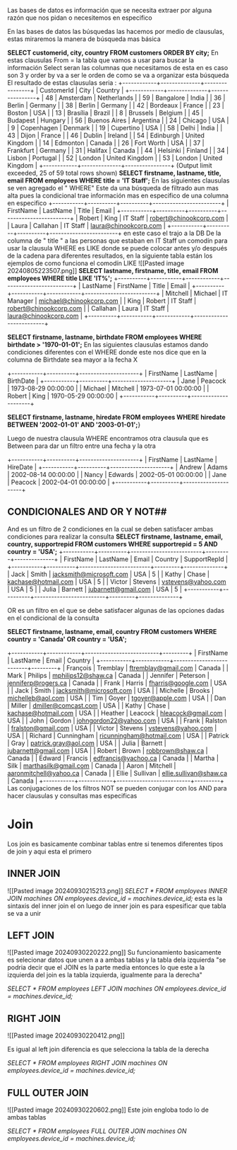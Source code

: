 Las bases de datos es información que se necesita extraer por alguna razón que nos pidan o necesitemos en especifico

En las bases de datos las búsquedas las hacemos por medio de clausulas, estas miraremos la manera de búsqueda mas básica

**SELECT customerid, city, country
FROM customers
ORDER BY city;**
En estas clausulas 
From = la tabla que vamos a usar para buscar la información
Select seran las columnas que necesitamos de esta en es caso son 3
y order by va a ser le orden de como se va a organizar esta búsqueda 
El resultado de estas clausulas seria : 
+------------+--------------+----------------+ |
CustomerId | City | Country |
+------------+--------------+----------------+ 
| 48 | Amsterdam | Netherlands | 
| 59 | Bangalore | India | 
| 36 | Berlin | Germany | 
| 38 | Berlin | Germany | 
| 42 | Bordeaux | France |
| 23 | Boston | USA |
| 13 | Brasília | Brazil |
| 8 | Brussels | Belgium |
| 45 | Budapest | Hungary | 
| 56 | Buenos Aires | Argentina |
| 24 | Chicago | USA |
| 9 | Copenhagen | Denmark | 
| 19 | Cupertino | USA | 
| 58 | Delhi | India | 
| 43 | Dijon | France | 
| 46 | Dublin | Ireland | 
| 54 | Edinburgh | United Kingdom | 
| 14 | Edmonton | Canada |
| 26 | Fort Worth | USA | 
| 37 | Frankfurt | Germany |
| 31 | Halifax | Canada | 
| 44 | Helsinki | Finland | 
| 34 | Lisbon | Portugal |
| 52 | London | United Kingdom | 
| 53 | London | United Kingdom |
+------------+--------------+----------------+
(Output limit exceeded, 25 of 59 total rows shown)
**SELECT firstname, lastname, title, email
FROM employees
WHERE title = 'IT Staff';** 
En las siguientes clausulas se ven agregado el " WHERE"
Este da una búsqueda de filtrado aun mas alta pues la condicional trae información mas en especifico de una columna en especifico
+-----------+----------+----------+------------------------+
| FirstName | LastName | Title | Email |
+-----------+----------+----------+------------------------+
| Robert | King | IT Staff | robert@chinookcorp.com |
| Laura | Callahan | IT Staff | laura@chinookcorp.com |
+-----------+----------+----------+------------------------+
en este caso el trajo a la DB De la columna de " title " a las personas que estaban en IT Staff 
un comodín para usar la clausula WHERE  es LIKE donde se puede colocar antes y/o después de la cadena para diferentes resultados, en la siguiente tabla están los ejemplos de como funciona el comodín LIKE
![[Pasted image 20240805223507.png]]
**SELECT lastname, firstname, title, email
FROM employees
WHERE title LIKE 'IT%';**
+----------+-----------+------------+-------------------------+
| LastName | FirstName | Title | Email |
+----------+-----------+------------+-------------------------+
| Mitchell | Michael | IT Manager | michael@chinookcorp.com |
| King | Robert | IT Staff | robert@chinookcorp.com |
| Callahan | Laura | IT Staff | laura@chinookcorp.com |
+----------+-----------+------------+-------------------------+

**SELECT firstname, lastname, birthdate
FROM employees
WHERE birthdate > '1970-01-01';**
En las siguientes clausulas estamos dando condiciones diferentes con el WHERE donde este nos dice que en la columna de Birthdate sea mayor a la fecha X

+-----------+----------+---------------------+
| FirstName | LastName | BirthDate |
+-----------+----------+---------------------+ 
| Jane | Peacock | 1973-08-29 00:00:00 |
| Michael | Mitchell | 1973-07-01 00:00:00 |
| Robert | King | 1970-05-29 00:00:00 |
+-----------+----------+---------------------+

**SELECT firstname, lastname, hiredate
FROM employees
WHERE hiredate BETWEEN '2002-01-01' AND '2003-01-01';**}

Luego de nuestra clausula WHERE encontramos otra clausula que es Between para dar un filtro entre una fecha y la otra 
	


+-----------+----------+---------------------+ 
| FirstName | LastName | HireDate |
+-----------+----------+---------------------+
| Andrew | Adams | 2002-08-14 00:00:00 |
| Nancy | Edwards | 2002-05-01 00:00:00 |
| Jane | Peacock | 2002-04-01 00:00:00 |
+-----------+----------+---------------------+

## CONDICIONALES AND OR Y NOT##

And es un filtro de 2 condiciones en la cual se deben satisfacer ambas condiciones para realizar la consulta 
**SELECT firstname, lastname, email, country, supportrepid
FROM customers
WHERE supportrepid = 5 AND country = 'USA';**
+-----------+----------+-------------------------+---------+--------------+
| FirstName | LastName | Email | Country | SupportRepId | 
+-----------+----------+-------------------------+---------+--------------+ | Jack | Smith | jacksmith@microsoft.com | USA | 5 |
| Kathy | Chase | kachase@hotmail.com | USA | 5 | 
| Victor | Stevens | vstevens@yahoo.com | USA | 5 |
| Julia | Barnett | jubarnett@gmail.com | USA | 5 |
+-----------+----------+-------------------------+---------+--------------+

OR es un filtro en el que se debe satisfacer algunas de las opciones dadas en el condicional de la consulta 


**SELECT firstname, lastname, email, country
FROM customers
WHERE country = 'Canada' OR country = 'USA';**

+-----------+------------+--------------------------+---------+ 
| FirstName | LastName | Email | Country |
+-----------+------------+--------------------------+---------+ 
| François | Tremblay | ftremblay@gmail.com | Canada | 
| Mark | Philips | mphilips12@shaw.ca | Canada |
| Jennifer | Peterson | jenniferp@rogers.ca | Canada |
| Frank | Harris | fharris@google.com | USA |
| Jack | Smith | jacksmith@microsoft.com | USA |
| Michelle | Brooks | michelleb@aol.com | USA | 
| Tim | Goyer | tgoyer@apple.com | USA |
| Dan | Miller | dmiller@comcast.com | USA | 
| Kathy | Chase | kachase@hotmail.com | USA | 
| Heather | Leacock | hleacock@gmail.com | USA |
| John | Gordon | johngordon22@yahoo.com | USA | |
Frank | Ralston | fralston@gmail.com | USA |
| Victor | Stevens | vstevens@yahoo.com | USA |
| Richard | Cunningham | ricunningham@hotmail.com | USA | 
| Patrick | Gray | patrick.gray@aol.com | USA |
| Julia | Barnett | jubarnett@gmail.com | USA | 
| Robert | Brown | robbrown@shaw.ca | Canada | 
| Edward | Francis | edfrancis@yachoo.ca | Canada | 
| Martha | Silk | marthasilk@gmail.com | Canada |
| Aaron | Mitchell | aaronmitchell@yahoo.ca | Canada | 
| Ellie | Sullivan | ellie.sullivan@shaw.ca | Canada |
+-----------+------------+--------------------------+---------+
Las conjugaciones de los filtros NOT se pueden conjugar con los AND para hacer clausulas y consultas mas especificas 


# Join
Los join es basicamente combinar tablas entre si 
tenemos diferentes tipos de join y aqui esta el primero 
## INNER JOIN
![[Pasted image 20240930215213.png]]
*SELECT *
FROM employees
INNER JOIN machines ON employees.device_id = machines.device_id;* 
esta es la sintaxis del inner join
el on luego de inner join es para espesificar que tabla se va a unir 

## LEFT JOIN
![[Pasted image 20240930220222.png]]
Su funcionamiento basicamente es selecionar datos que unen a a ambas tablas y la tabla dela izquierda "se podria decir que el JOIN es la parte media entonces lo que este a la izquierda del join es la tabla izquierda, igualmente para la derecha"

*SELECT *
FROM employees
LEFT JOIN machines ON employees.device_id = machines.device_id;*


## RIGHT JOIN
![[Pasted image 20240930220412.png]]

Es igual al left join diferencia es que selecciona la tabla de la derecha 

*SELECT *
FROM employees
RIGHT JOIN machines ON employees.device_id = machines.device_id;*

## FULL OUTER JOIN
![[Pasted image 20240930220602.png]]
Este join engloba todo lo de ambas tablas

*SELECT *
FROM employees
FULL OUTER JOIN machines ON employees.device_id = machines.device_id;*
